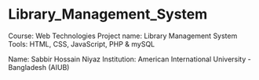 # Library_Management_System
Course: Web Technologies 
Project name: Library Management System 
Tools: HTML, CSS, JavaScript, PHP &amp; mySQL 

Name: Sabbir Hossain Niyaz 
Institution: American International University - Bangladesh (AIUB) 

<!-- 

git add .
git commit -m "Added login validation fix"
git push 

-->
